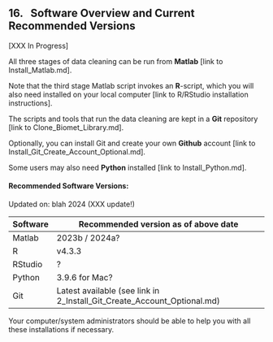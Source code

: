 ## 16. &nbsp; Software Overview and Current Recommended Versions

[XXX In Progress]

All three stages of data cleaning can be run from **Matlab** [link to Install_Matlab.md]. 

Note that the third stage Matlab script invokes an **R**-script, which you will also need installed on your local computer [link to R/RStudio installation instructions]. 

The scripts and tools that run the data cleaning are kept in a **Git** repository [link to Clone_Biomet_Library.md]. 

Optionally, you can install Git and create your own **Github** account [link to Install_Git_Create_Account_Optional.md]. 

Some users may also need **Python** installed [link to Install_Python.md].

#### Recommended Software Versions:

Updated on: blah 2024 (XXX update!)

| Software | Recommended version as of above date |
| -------- | ------------------- |
| Matlab   | 2023b / 2024a?      |
| R        | v4.3.3              |
| RStudio  | ?                   |
| Python   | 3.9.6 for Mac?      |
| Git      | Latest available (see link in 2_Install_Git_Create_Account_Optional.md)   |

Your computer/system administrators should be able to help you with all these installations if necessary. 

